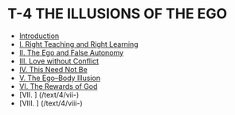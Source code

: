 # T-4 THE ILLUSIONS OF THE EGO 

- [Introduction](/text/4-the-illusions-of-the-ego/introduction)
- [I. Right Teaching and Right Learning](/text/4-the-illusions-of-the-ego/i-atonement-without-sacrifice)
- [II. The Ego and False Autonomy](/text/4-the-illusions-of-the-ego/ii-the-ego-and-false-autonomy)
- [III. Love without Conflict](/text/4-the-illusions-of-the-ego/iii-love-without-conflict)
- [IV. This Need Not Be](/text/4-the-illusions-of-the-ego/iv-this-need-not-be)
- [V. The Ego–Body Illusion](/text/4-the-illusions-of-the-ego/v-the-ego-body-illusion)
- [VI. The Rewards of God](/text/4-the-illusions-of-the-ego/vi-the-rewards-of-god)
- [VII. ] (/text/4/vii-)
- [VIII. ] (/text/4/viii-)


